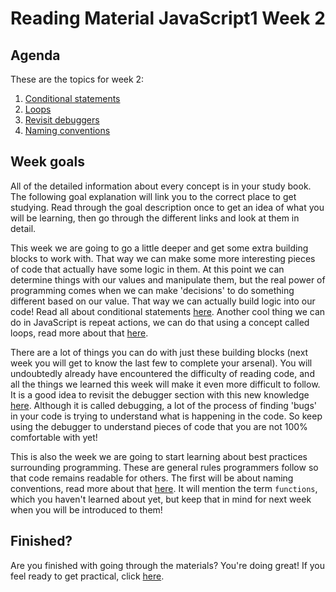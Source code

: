 # Reading Material JavaScript1 Week 2

## Agenda

These are the topics for week 2:

1. [Conditional statements](https://study.hackyourfuture.net/#/javascript/conditional-statements)
2. [Loops](https://study.hackyourfuture.net/#/javascript/loops)
3. [Revisit debuggers](https://study.hackyourfuture.net/#/tools/debuggers)
4. [Naming conventions](https://study.hackyourfuture.net/#/programming/naming-conventions)

## Week goals
All of the detailed information about every concept is in your study book. The following goal explanation will link you to the correct place to get studying. Read through the goal description once to get an idea of what you will be learning, then go through the different links and look at them in detail.

This week we are going to go a little deeper and get some extra building blocks to work with. That way we can make some more interesting pieces of code that actually have some logic in them. At this point we can determine things with our values and manipulate them, but the real power of programming comes when we can make 'decisions' to do something different based on our value. That way we can actually build logic into our code! Read all about conditional statements [here](https://study.hackyourfuture.net/#/javascript/conditional-statements). Another cool thing we can do in JavaScript is repeat actions, we can do that using a concept called loops, read more about that [here](https://study.hackyourfuture.net/#/javascript/loops).

There are a lot of things you can do with just these building blocks (next week you will get to know the last few to complete your arsenal). You will undoubtedly already have encountered the difficulty of reading code, and all the things we learned this week will make it even more difficult to follow. It is a good idea to revisit the debugger section with this new knowledge [here](https://study.hackyourfuture.net/#/tools/debuggers). Although it is called debugging, a lot of the process of finding 'bugs' in your code is trying to understand what is happening in the code. So keep using the debugger to understand pieces of code that you are not 100% comfortable with yet!

This is also the week we are going to start learning about best practices surrounding programming. These are general rules programmers follow so that code remains readable for others. The first will be about naming conventions, read more about that [here](https://study.hackyourfuture.net/#/programming/naming-conventions). It will mention the term `functions`, which you haven't learned about yet, but keep that in mind for next week when you will be introduced to them!

## Finished?

Are you finished with going through the materials? You're doing great! If you feel ready to get practical, click [here](./MAKEME.md).
